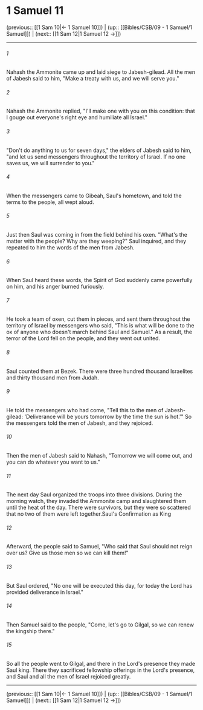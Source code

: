 # 1 Samuel 11

(previous:: [[1 Sam 10|← 1 Samuel 10]]) | (up:: [[Bibles/CSB/09 - 1 Samuel/1 Samuel]]) | (next:: [[1 Sam 12|1 Samuel 12 →]])

***


###### 1 
Nahash the Ammonite came up and laid siege to Jabesh-gilead. All the men of Jabesh said to him, "Make a treaty with us, and we will serve you." 

###### 2 
Nahash the Ammonite replied, "I'll make one with you on this condition: that I gouge out everyone's right eye and humiliate all Israel." 

###### 3 
"Don't do anything to us for seven days," the elders of Jabesh said to him, "and let us send messengers throughout the territory of Israel. If no one saves us, we will surrender to you." 

###### 4 
When the messengers came to Gibeah, Saul's hometown, and told the terms to the people, all wept aloud. 

###### 5 
Just then Saul was coming in from the field behind his oxen. "What's the matter with the people? Why are they weeping?" Saul inquired, and they repeated to him the words of the men from Jabesh. 

###### 6 
When Saul heard these words, the Spirit of God suddenly came powerfully on him, and his anger burned furiously. 

###### 7 
He took a team of oxen, cut them in pieces, and sent them throughout the territory of Israel by messengers who said, "This is what will be done to the ox of anyone who doesn't march behind Saul and Samuel." As a result, the terror of the Lord fell on the people, and they went out united. 

###### 8 
Saul counted them at Bezek. There were three hundred thousand Israelites and thirty thousand men from Judah. 

###### 9 
He told the messengers who had come, "Tell this to the men of Jabesh-gilead: 'Deliverance will be yours tomorrow by the time the sun is hot.'" So the messengers told the men of Jabesh, and they rejoiced. 

###### 10 
Then the men of Jabesh said to Nahash, "Tomorrow we will come out, and you can do whatever you want to us." 

###### 11 
The next day Saul organized the troops into three divisions. During the morning watch, they invaded the Ammonite camp and slaughtered them until the heat of the day. There were survivors, but they were so scattered that no two of them were left together.Saul's Confirmation as King 

###### 12 
Afterward, the people said to Samuel, "Who said that Saul should not reign over us? Give us those men so we can kill them!" 

###### 13 
But Saul ordered, "No one will be executed this day, for today the Lord has provided deliverance in Israel." 

###### 14 
Then Samuel said to the people, "Come, let's go to Gilgal, so we can renew the kingship there." 

###### 15 
So all the people went to Gilgal, and there in the Lord's presence they made Saul king. There they sacrificed fellowship offerings in the Lord's presence, and Saul and all the men of Israel rejoiced greatly.

***

(previous:: [[1 Sam 10|← 1 Samuel 10]]) | (up:: [[Bibles/CSB/09 - 1 Samuel/1 Samuel]]) | (next:: [[1 Sam 12|1 Samuel 12 →]])
